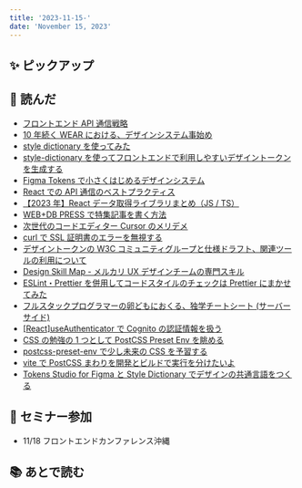 ```yaml
---
title: '2023-11-15-'
date: 'November 15, 2023'
---
```


## ✨ ピックアップ

## 👀 読んだ

- [フロントエンド API 通信戦略](https://zenn.dev/sutamac/articles/27246dfe1b5a8e)
- [10 年続く WEAR における、デザインシステム事始め](https://techblog.zozo.com/entry/wear-design-system-first)
- [style dictionary を使ってみた](https://zenn.dev/saki/articles/50d15e03423f11)
- [style-dictionary を使ってフロントエンドで利用しやすいデザイントークンを生成する](https://zenn.dev/beijaflor/articles/584eb4e00a5bb3)
- [Figma Tokens で小さくはじめるデザインシステム](https://zenn.dev/mi_/articles/453f7594120c9a)
- [React での API 通信のベストプラクティス](https://shiganai-react.com/pages/react%E3%81%A7%E3%81%AEapi%E9%80%9A%E4%BF%A1%E3%81%AE%E3%83%99%E3%82%B9%E3%83%88%E3%83%97%E3%83%A9%E3%82%AF%E3%83%86%E3%82%A3%E3%82%B9-987579/)
- [【2023 年】React データ取得ライブラリまとめ（JS / TS）](https://www.cxr-inc.com/blog/c87e713f56664945bdc11fb536ff7651)
- [WEB+DB PRESS で特集記事を書く方法](https://speakerdeck.com/kentaro/how-to-become-an-author-of-web-plus-db-press)
- [次世代のコードエディター Cursor のメリデメ](https://qiita.com/taka-sigure/items/1d0c7d3cd51524d7d1d3)
- [curl で SSL 証明書のエラーを無視する](https://tech.kurojica.com/archives/25380/)
- [デザイントークンの W3C コミュニティグループと仕様ドラフト、関連ツールの利用について](https://zenn.dev/sakito/articles/c96625b2d30540)
- [Design Skill Map - メルカリ UX デザインチームの専門スキル](https://note.com/mercari_design/n/n673cfcdb99ea)
- [ESLint・Prettier を併用してコードスタイルのチェックは Prettier にまかせてみた](https://note.com/shift_tech/n/n2a0b5561c27b)
- [フルスタックプログラマーの卵どもにおくる、独学チートシート (サーバーサイド)](https://qiita.com/monsoonTropicalBird/items/af562370b390fb26dfdf)
- [[React]useAuthenticator で Cognito の認証情報を扱う](https://qiita.com/ayumu_jp/items/ba2be21a96eefa887495)
- [CSS の勉強の 1 つとして PostCSS Preset Env を眺める](https://qiita.com/xrxoxcxox/items/e2681f546385b285a824)
- [postcss-preset-env で少し未来の CSS を予習する](https://creators.bengo4.com/entry/postcss-preset-env)
- [vite で PostCSS まわりを開発とビルドで実行を分けたいよ](https://www.flying-h.co.jp/media/2023/05/24/vite-postcss/)
- [Tokens Studio for Figma と Style Dictionary でデザインの共通言語をつくる](https://creators.bengo4.com/entry/2023/02/28/120000)

## 🚶 セミナー参加

- 11/18 フロントエンドカンファレンス沖縄

## 📚 あとで読む
